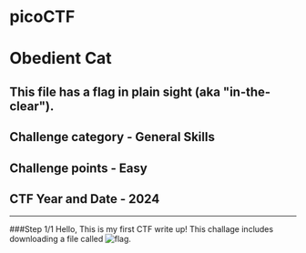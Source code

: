 # picoCTF
# Obedient Cat
## This file has a flag in plain sight (aka "in-the-clear").
## Challenge category - General Skills
## Challenge points - Easy
## CTF Year and Date - 2024
--------------------------------------------------------------------------------------------------------------------------
###Step 1/1
Hello, This is my first CTF write up! This challage includes downloading a file called ![flag](https://mercury.picoctf.net/static/fb851c1858cc762bd4eed569013d7f00/flag).

